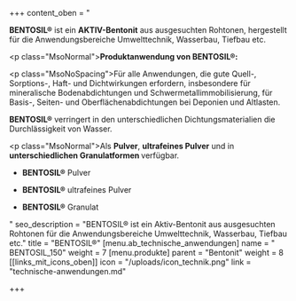 +++
content_oben = "<p><strong>BENTOSIL®</strong> ist ein <strong>AKTIV-Bentonit</strong> aus ausgesuchten Rohtonen, hergestellt für die Anwendungsbereiche Umwelttechnik, Wasserbau, Tiefbau etc.</p><p class=\"MsoNormal\"><strong>Produktanwendung von BENTOSIL®:</strong></p><p class=\"MsoNoSpacing\">Für alle Anwendungen, die gute Quell-, Sorptions-, Haft- und Dichtwirkungen erfordern, insbesondere für mineralische Bodenabdichtungen und Schwermetallimmobilisierung, für Basis-, Seiten- und Oberflächenabdichtungen bei Deponien und Altlasten.</p><p><strong>BENTOSIL®</strong> verringert in den unterschiedlichen Dichtungsmaterialien die Durchlässigkeit von Wasser.</p><p class=\"MsoNormal\">Als <strong>Pulver</strong>, <strong>ultrafeines Pulver</strong> und in <strong>unterschiedlichen Granulatformen </strong>verfügbar.</p><ul><li><p><strong>BENTOSIL®</strong> Pulver</p></li><li><p><strong>BENTOSIL®</strong> ultrafeines Pulver</p></li><li><p><strong>BENTOSIL®</strong> Granulat</p></li></ul>"
seo_description = "BENTOSIL® ist ein Aktiv-Bentonit aus ausgesuchten Rohtonen für die Anwendungsbereiche Umwelttechnik, Wasserbau, Tiefbau etc."
title = "BENTOSIL®"
[menu.ab_technische_anwendungen]
name = " BENTOSIL_150"
weight = 7
[menu.produkte]
parent = "Bentonit"
weight = 8
[[links_mit_icons_oben]]
icon = "/uploads/icon_technik.png"
link = "technische-anwendungen.md"

+++
